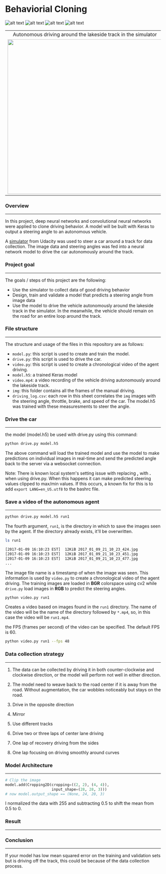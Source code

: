 # Behaviorial Cloning

[//]: # (Image References)
[image1]: ./img/cars.png
[image2]: ./img/not_cars.png
[image3]: ./img/HOG_hyperparameter_visualization.png
[image4]: ./img/bin_spatial.png

![alt text][image1]
![alt text][image2]
![alt text][image3]
![alt text][image4]

<table>
  <tr>
    <td align="center">Autonomous driving around the lakeside track in the simulator</td>
  </tr> 
  <tr>
    <td><a href="https://youtu.be/hGViPj14bw8"><img src='./img/01.gif' style='width: 500px;'></a></td>
  </tr>
</table>

### Overview
---
In this project, deep neural networks and convolutional neural networks were applied to clone driving behavior. A model will be built with Keras to output a steering angle to an autonomous vehicle.

A [simulator](https://github.com/udacity/self-driving-car-sim) from Udacity was used to steer a car around a track for data collection. The image data and steering angles was fed into a neural network model to drive the car autonomously around the track.

### Project goal
---
The goals / steps of this project are the following:
* Use the simulator to collect data of good driving behavior 
* Design, train and validate a model that predicts a steering angle from image data
* Use the model to drive the vehicle autonomously around the lakeside track in the simulator. In the meanwhile, the vehicle should remain on the road for an entire loop around the track.

### File structure
---
The structure and usage of the files in this repository are as follows:

* `model.py`: this script is used to create and train the model.
* `drive.py`: this script is used to drive the car.
* `video.py`: this script is used to create a chronological video of the agent driving.
* `model.h5`: a trained Keras model
* `video.mp4`: a video recording of the vehicle driving autonomously around the lakeside track.
* `img`: this folder contains all the frames of the manual driving.
* `driving_log.csv`: each row in this sheet correlates the `img` images with the steering angle, throttle, brake, and speed of the car. The model.h5 was trained with these measuresments to steer the angle.

### Drive the car
---
the model (model.h5) be used with drive.py using this command:

```sh
python drive.py model.h5
```

The above command will load the trained model and use the model to make predictions on individual images in real-time and send the predicted angle back to the server via a websocket connection.

Note: There is known local system's setting issue with replacing **,** with **.** when using drive.py. When this happens it can make predicted steering values clipped to max/min values. If this occurs, a known fix for this is to add `export LANG=en_US.utf8` to the bashrc file.

### Save a video of the autonomous agent
---

```sh
python drive.py model.h5 run1
```

The fourth argument, `run1`, is the directory in which to save the images seen by the agent. If the directory already exists, it'll be overwritten.

```sh
ls run1

[2017-01-09 16:10:23 EST]  12KiB 2017_01_09_21_10_23_424.jpg
[2017-01-09 16:10:23 EST]  12KiB 2017_01_09_21_10_23_451.jpg
[2017-01-09 16:10:23 EST]  12KiB 2017_01_09_21_10_23_477.jpg
...
```

The image file name is a timestamp of when the image was seen. This information is used by `video.py` to create a chronological video of the agent driving. The training images are loaded in **BGR** colorspace using cv2 while `drive.py` load images in **RGB** to predict the steering angles.

```sh
python video.py run1
```

Creates a video based on images found in the `run1` directory. The name of the video will be the name of the directory followed by `*.mp4`, so, in this case the video will be `run1.mp4`.

the FPS (frames per second) of the video can be specified. The default FPS is 60.

```sh
python video.py run1 --fps 48
```

### Data collection strategy
---
1. The data can be collected by driving it in both counter-clockwise and clockwise direction, or the model will perform not well in either direction.
2. The model need to weave back to the road center if it is away from the road. Without augmentation, the car wobbles noticeably but stays on the road.

3. Drive in the opposite direction
4. Mirror
5. Use different tracks
6. Drive two or three laps of center lane driving
7. One lap of recovery driving from the sides
8. One lap focusing on driving smoothly around curves

### Model Architecture
---

```python
# Clip the image
model.add(Cropping2D(cropping=((2, 2), (4, 4)),
                     input_shape=(28, 28, 3)))
# now model.output_shape == (None, 24, 20, 3)
```

I normalized the data with 255 and subtracting 0.5 to shift the mean from 0.5 to 0.

### Result
---

### Conclusion
---

If your model has low mean squared error on the training and validation sets but is driving off the track, this could be because of the data collection process. 

